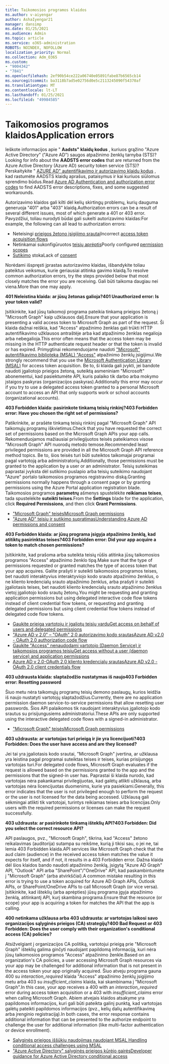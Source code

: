 ```yaml
---
title: Taikomosios programos klaidos
ms.author: v-aiyengar
author: AshaIyengar21
manager: dansimp
ms.date: 01/25/2021
ms.audience: Admin
ms.topic: article
ms.service: o365-administration
ROBOTS: NOINDEX, NOFOLLOW
localization_priority: Normal
ms.collection: Adm_O365
ms.custom:
- "9004342"
- "7841"
ms.openlocfilehash: 2ef90b54ce222a06740e05891fabe87b6565cb14
ms.sourcegitcommit: ba3118b7ad5e02756d0e5c2113245090f54370af
ms.translationtype: MT
ms.contentlocale: lt-LT
ms.lasthandoff: 01/25/2021
ms.locfileid: "49984585"
---
```

# <a name="application-errors"></a><span data-ttu-id="cb1f3-102">Taikomosios programos klaidos</span><span class="sxs-lookup"><span data-stu-id="cb1f3-102">Application errors</span></span>

<span data-ttu-id="cb1f3-103">Ieškote informacijos apie " **Aadsts" klaidų kodus** , kuriuos grąžino "Azure Active Directory" ("Azure AD") saugos atpažinimo ženklų tarnyba (STS)?</span><span class="sxs-lookup"><span data-stu-id="cb1f3-103">Looking for info about the **AADSTS error codes** that are returned from the Azure Active Directory (Azure AD) security token service (STS)?</span></span> <span data-ttu-id="cb1f3-104">Perskaitykite " [AZURE AD" autentifikavimo ir autorizavimo klaidų kodus](https://docs.microsoft.com/azure/active-directory/develop/reference-aadsts-error-codes) , kad rastumėte AADSTS klaidų aprašus, pataisymus ir kai kuriuos siūlomus sprendimo būdus.</span><span class="sxs-lookup"><span data-stu-id="cb1f3-104">Read [Azure AD Authentication and authorization error codes](https://docs.microsoft.com/azure/active-directory/develop/reference-aadsts-error-codes) to find AADSTS error descriptions, fixes, and some suggested workarounds.</span></span>

<span data-ttu-id="cb1f3-105">Autorizavimo klaidos gali kilti dėl kelių skirtingų problemų, kurių dauguma generuoja "401" arba "403" klaidą.</span><span class="sxs-lookup"><span data-stu-id="cb1f3-105">Authorization errors can be a result of several different issues, most of which generate a 401 or 403 error.</span></span> <span data-ttu-id="cb1f3-106">Pavyzdžiui, toliau nurodyti būdai gali sukelti autorizavimo klaidas:</span><span class="sxs-lookup"><span data-stu-id="cb1f3-106">For example, the following can all lead to authorization errors:</span></span>

- <span data-ttu-id="cb1f3-107">Neteisingi [prieigos žetono įsigijimo srautai](https://docs.microsoft.com/azure/active-directory/develop/reference-aadsts-error-codes)</span><span class="sxs-lookup"><span data-stu-id="cb1f3-107">Incorrect [access token acquisition flows](https://docs.microsoft.com/azure/active-directory/develop/reference-aadsts-error-codes)</span></span> 
- <span data-ttu-id="cb1f3-108">Netinkamai sukonfigūruotos [teisių aprėptis](https://docs.microsoft.com/azure/active-directory/develop/active-directory-v2-scopes)</span><span class="sxs-lookup"><span data-stu-id="cb1f3-108">Poorly configured [permission scopes](https://docs.microsoft.com/azure/active-directory/develop/active-directory-v2-scopes)</span></span> 
- <span data-ttu-id="cb1f3-109">[Sutikimo](https://docs.microsoft.com/azure/active-directory/develop/active-directory-devhowto-multi-tenant-overview#understanding-user-and-admin-consent) stoka</span><span class="sxs-lookup"><span data-stu-id="cb1f3-109">Lack of [consent](https://docs.microsoft.com/azure/active-directory/develop/active-directory-devhowto-multi-tenant-overview#understanding-user-and-admin-consent)</span></span>

<span data-ttu-id="cb1f3-110">Norėdami išspręsti įprastas autorizavimo klaidas, išbandykite toliau pateiktus veiksmus, kurie geriausiai atitinka gavimo klaidą.</span><span class="sxs-lookup"><span data-stu-id="cb1f3-110">To resolve common authorization errors, try the steps provided below that most closely matches the error you are receiving.</span></span> <span data-ttu-id="cb1f3-111">Gali būti taikoma daugiau nei viena.</span><span class="sxs-lookup"><span data-stu-id="cb1f3-111">More than one may apply.</span></span>

<span data-ttu-id="cb1f3-112">**401 Neleistina klaida: ar jūsų žetonas galioja?**</span><span class="sxs-lookup"><span data-stu-id="cb1f3-112">**401 Unauthorized error: Is your token valid?**</span></span>

<span data-ttu-id="cb1f3-113">Įsitikinkite, kad jūsų taikomoji programa pateikia tinkamą prieigos žetoną į "Microsoft Graph" kaip užklausos dalį.</span><span class="sxs-lookup"><span data-stu-id="cb1f3-113">Ensure that your application is presenting a valid access token to Microsoft Graph as part of the request.</span></span> <span data-ttu-id="cb1f3-114">Ši klaida dažnai reiškia, kad "Access" atpažinimo ženklas gali trūkti HTTP autentifikavimo užklausos antraštėje arba kad atpažinimo ženklas negalioja arba nebegalioja.</span><span class="sxs-lookup"><span data-stu-id="cb1f3-114">This error often means that the access token may be missing in the HTTP authenticate request header or that the token is invalid or has expired.</span></span> <span data-ttu-id="cb1f3-115">Primygtinai rekomenduojame naudoti ["Microsoft" autentifikavimo biblioteką (MSAL) "Access"](https://docs.microsoft.com/azure/active-directory/develop/msal-overview) atpažinimo ženklų įsigijimui.</span><span class="sxs-lookup"><span data-stu-id="cb1f3-115">We strongly recommend that you use the [Microsoft Authentication Library (MSAL)](https://docs.microsoft.com/azure/active-directory/develop/msal-overview) for access token acquisition.</span></span> <span data-ttu-id="cb1f3-116">Be to, ši klaida gali įvykti, jei bandote naudoti įgaliotojo prieigos žetoną, suteiktą asmeniniam "Microsoft" abonementui, kad pasiektumėte API, kuris palaiko tik darbo arba mokymo įstaigos paskyras (organizacijos paskyras).</span><span class="sxs-lookup"><span data-stu-id="cb1f3-116">Additionally this error may occur if you try to use a delegated access token granted to a personal Microsoft account to access an API that only supports work or school accounts (organizational accounts).</span></span>

<span data-ttu-id="cb1f3-117">**403 Forbidden klaida: pasirinkote tinkamą teisių rinkinį?**</span><span class="sxs-lookup"><span data-stu-id="cb1f3-117">**403 Forbidden error: Have you chosen the right set of permissions?**</span></span>

<span data-ttu-id="cb1f3-118">Patikrinkite, ar prašėte tinkamą teisių rinkinį pagal "Microsoft Graph" API taikomųjų programų iškvietimus.</span><span class="sxs-lookup"><span data-stu-id="cb1f3-118">Check that you have requested the correct set of permissions based on the Microsoft Graph APIs your app calls.</span></span> <span data-ttu-id="cb1f3-119">Rekomenduojamos mažiausiai privilegijuotos teisės pateikiamos visose "Microsoft Graph" API nuorodų metodo temose.</span><span class="sxs-lookup"><span data-stu-id="cb1f3-119">Recommended least privileged permissions are provided in all the Microsoft Graph API reference method topics.</span></span> <span data-ttu-id="cb1f3-120">Be to, šios teisės turi būti suteiktos taikomajai programai pagal vartotoją arba administratorių.</span><span class="sxs-lookup"><span data-stu-id="cb1f3-120">Additionally, those permissions must be granted to the application by a user or an administrator.</span></span> <span data-ttu-id="cb1f3-121">Teisių suteikimas paprastai įvyksta dėl sutikimo puslapio arba teisių suteikimo naudojant "Azure" portalo taikomosios programos registravimo diską.</span><span class="sxs-lookup"><span data-stu-id="cb1f3-121">Granting permissions normally happens through a consent page or by granting permissions using the Azure Portal application registration blade.</span></span> <span data-ttu-id="cb1f3-122">Taikomosios programos **parametrų** ašmenys spustelėkite **reikiamas teises**, tada spustelėkite **suteikti teises**.</span><span class="sxs-lookup"><span data-stu-id="cb1f3-122">From the **Settings** blade for the application, click **Required Permissions**, and then click **Grant Permissions**.</span></span>

- [<span data-ttu-id="cb1f3-123">"Microsoft Graph" teisės</span><span class="sxs-lookup"><span data-stu-id="cb1f3-123">Microsoft Graph permissions</span></span>](https://docs.microsoft.com/graph/permissions-reference) 
- [<span data-ttu-id="cb1f3-124">"Azure AD" teisių ir sutikimo supratimas</span><span class="sxs-lookup"><span data-stu-id="cb1f3-124">Understanding Azure AD permissions and consent</span></span>](https://docs.microsoft.com/azure/active-directory/develop/v2-permissions-and-consent) 

<span data-ttu-id="cb1f3-125">**403 Forbidden klaida: ar jūsų programa įsigyja atpažinimo ženklą, kad atitiktų pasirinktas teises?**</span><span class="sxs-lookup"><span data-stu-id="cb1f3-125">**403 Forbidden error: Did your app acquire a token to match chosen permissions?**</span></span>

<span data-ttu-id="cb1f3-126">Įsitikinkite, kad prašoma arba suteikta teisių rūšis atitinka jūsų taikomosios programos "Access" atpažinimo ženklo tipą.</span><span class="sxs-lookup"><span data-stu-id="cb1f3-126">Make sure that the type of permissions requested or granted matches the type of access token that your app acquires.</span></span> <span data-ttu-id="cb1f3-127">Galite prašyti ir suteikti taikomosios programos teises, bet naudoti interaktyvius interaktyviojo kodo srauto atpažinimo ženklus, o ne kliento kredencialų srauto atpažinimo ženklus, arba prašyti ir suteikti įgaliotasis teises, bet naudoti kliento kredencialų srauto atpažinimo ženklus vietoj įgaliotojo kodo srautų žetonų.</span><span class="sxs-lookup"><span data-stu-id="cb1f3-127">You might be requesting and granting application permissions but using delegated interactive code flow tokens instead of client credential flow tokens, or requesting and granting delegated permissions but using client credential flow tokens instead of delegated code flow tokens.</span></span>

- [<span data-ttu-id="cb1f3-128">Gaukite prieigą vartotojų ir įgaliotų teisių vardu</span><span class="sxs-lookup"><span data-stu-id="cb1f3-128">Get access on behalf of users and delegated permissions</span></span>](https://docs.microsoft.com/graph/auth_v2_user) 
- [<span data-ttu-id="cb1f3-129">"Azure AD v 2.0" – "OAuth" 2,0 autorizavimo kodo srautas</span><span class="sxs-lookup"><span data-stu-id="cb1f3-129">Azure AD v2.0 - OAuth 2.0 authorization code flow</span></span>](https://docs.microsoft.com/azure/active-directory/develop/v2-oauth2-auth-code-flow) 
- [<span data-ttu-id="cb1f3-130">Gaukite "Access" nenaudodami vartotojo (Daemon Service) ir taikomosios programos teisių</span><span class="sxs-lookup"><span data-stu-id="cb1f3-130">Get access without a user (daemon service) and application permissions</span></span>](https://docs.microsoft.com/graph/auth_v2_service) 
- [<span data-ttu-id="cb1f3-131">Azure AD v 2.0-OAuth 2,0 kliento kredencialų srautas</span><span class="sxs-lookup"><span data-stu-id="cb1f3-131">Azure AD v2.0 - OAuth 2.0 client credentials flow</span></span>](https://docs.microsoft.com/azure/active-directory/develop/v2-oauth2-client-creds-grant-flow) 

<span data-ttu-id="cb1f3-132">**403 uždrausta klaida: slaptažodžio nustatymas iš naujo**</span><span class="sxs-lookup"><span data-stu-id="cb1f3-132">**403 Forbidden error: Resetting password**</span></span>

<span data-ttu-id="cb1f3-133">Šiuo metu nėra taikomųjų programų teisių demono paslaugų, kurios leidžia iš naujo nustatyti vartotojų slaptažodžius.</span><span class="sxs-lookup"><span data-stu-id="cb1f3-133">Currently, there are no application permission daemon service-to-service permissions that allow resetting user passwords.</span></span> <span data-ttu-id="cb1f3-134">Šios API palaikomos tik naudojant interaktyvius įgaliotojo kodo srautus su prisijungusiems administratoriui.</span><span class="sxs-lookup"><span data-stu-id="cb1f3-134">These APIs are only supported using the interactive delegated code flows with a signed-in administrator.</span></span>

- [<span data-ttu-id="cb1f3-135">"Microsoft Graph" teisės</span><span class="sxs-lookup"><span data-stu-id="cb1f3-135">Microsoft Graph permissions</span></span>](https://docs.microsoft.com/graph/permissions-reference)

<span data-ttu-id="cb1f3-136">**403 uždrausta: ar vartotojas turi prieigą ir jie yra licencijuoti?**</span><span class="sxs-lookup"><span data-stu-id="cb1f3-136">**403 Forbidden: Does the user have access and are they licensed?**</span></span>

<span data-ttu-id="cb1f3-137">Jei tai yra įgaliotasis kodo srautai, "Microsoft Graph" įvertina, ar užklausa yra leistina pagal programai suteiktas teises ir teises, kurias prisijungęs vartotojas turi.</span><span class="sxs-lookup"><span data-stu-id="cb1f3-137">For delegated code flows, Microsoft Graph evaluates if the request is allowed based on the permissions granted to the app and the permissions that the signed-in user has.</span></span> <span data-ttu-id="cb1f3-138">Paprastai ši klaida nurodo, kad vartotojas nėra pakankamai privilegijuotas, kad galėtų atlikti užklausą, arba vartotojas nėra licencijuotas duomenims, kurie yra pasiekiami.</span><span class="sxs-lookup"><span data-stu-id="cb1f3-138">Generally, this error indicates that the user is not privileged enough to perform the request or the user is not licensed for the data being accessed.</span></span> <span data-ttu-id="cb1f3-139">Užklausą gali sėkmingai atlikti tik vartotojai, turintys reikiamas teises arba licencijas.</span><span class="sxs-lookup"><span data-stu-id="cb1f3-139">Only users with the required permissions or licenses can make the request successfully.</span></span>

<span data-ttu-id="cb1f3-140">**403 uždrausta: ar pasirinkote tinkamą išteklių API?**</span><span class="sxs-lookup"><span data-stu-id="cb1f3-140">**403 Forbidden: Did you select the correct resource API?**</span></span>

<span data-ttu-id="cb1f3-141">API paslaugos, pvz., "Microsoft Graph", tikrina, kad "Access" žetono reikalavimas (auditorija) sutampa su reikšme, kurią ji tikisi sau, o jei ne, tai lemia 403 Forbidden klaida.</span><span class="sxs-lookup"><span data-stu-id="cb1f3-141">API services like Microsoft Graph check that the aud claim (audience) in the received access token matches the value it expects for itself, and if not, it results in a 403 Forbidden error.</span></span> <span data-ttu-id="cb1f3-142">Dažna klaida dėl šios klaidos bando naudoti atpažinimo ženklą, įsigytą "Azure AD Graph" API, "Outlook" API arba "SharePoint"/"OneDrive" API, kad paskambintumėte į "Microsoft Graph" (arba atvirkščiai).</span><span class="sxs-lookup"><span data-stu-id="cb1f3-142">A common mistake resulting in this error is trying to use a token acquired for Azure AD Graph APIs, Outlook APIs, or SharePoint/OneDrive APIs to call Microsoft Graph (or vice versa).</span></span> <span data-ttu-id="cb1f3-143">Įsitikinkite, kad išteklių (arba aprėpties) jūsų programa įgyja atpažinimo ženklą, atitinkantį API, kurį skambina programa.</span><span class="sxs-lookup"><span data-stu-id="cb1f3-143">Ensure that the resource (or scope) your app is acquiring a token for matches the API that the app is calling.</span></span>

<span data-ttu-id="cb1f3-144">**400 netinkama užklausa arba 403 uždrausta: ar vartotojas laikosi savo organizacijos sąlyginės prieigos (CA) strategijų?**</span><span class="sxs-lookup"><span data-stu-id="cb1f3-144">**400 Bad Request or 403 Forbidden: Does the user comply with their organization's conditional access (CA) policies?**</span></span>

<span data-ttu-id="cb1f3-145">Atsižvelgiant į organizacijos CA politiką, vartotojui prieigą prie "Microsoft Graph" išteklių galima ginčyti naudojant papildomą informaciją, kuri nėra jūsų taikomosios programos "Access" atpažinimo ženkle.</span><span class="sxs-lookup"><span data-stu-id="cb1f3-145">Based on an organization's CA policies, a user accessing Microsoft Graph resources via your app may be challenged for additional information that is not present in the access token your app originally acquired.</span></span> <span data-ttu-id="cb1f3-146">Šiuo atveju programa gauna 400 su *interaction_required* klaida "Access" atpažinimo ženklų įsigijimo metu arba 403 su *insufficient_claims* klaida, kai skambinama į "Microsoft Graph".</span><span class="sxs-lookup"><span data-stu-id="cb1f3-146">In this case, your app receives a 400 with an *interaction_required* error during access token acquisition or a 403 with *insufficient_claims* error when calling Microsoft Graph.</span></span> <span data-ttu-id="cb1f3-147">Abiem atvejais klaidos atsakyme yra papildomos informacijos, kuri gali būti pateikta galinį punktą, kad vartotojas galėtų pateikti papildomos informacijos (pvz., kelių dalių autentifikavimą arba įrenginio registraciją).</span><span class="sxs-lookup"><span data-stu-id="cb1f3-147">In both cases, the error response contains additional information that can be presented to the authorize endpoint to challenge the user for additional information (like multi-factor authentication or device enrollment).</span></span>

- [<span data-ttu-id="cb1f3-148">Sąlyginės prieigos iššūkių naudojimas naudojant MSAL </span><span class="sxs-lookup"><span data-stu-id="cb1f3-148">Handling conditional access challenges using MSAL </span></span>](https://docs.microsoft.com/azure/active-directory/develop/msal-handling-exceptions#conditional-access-and-claims-challenges)
- [<span data-ttu-id="cb1f3-149">"Azure Active Directory" sąlyginės prieigos kūrėjo gairės</span><span class="sxs-lookup"><span data-stu-id="cb1f3-149">Developer guidance for Azure Active Directory conditional access</span></span>](https://docs.microsoft.com/azure/active-directory/develop/conditional-access-dev-guide)
